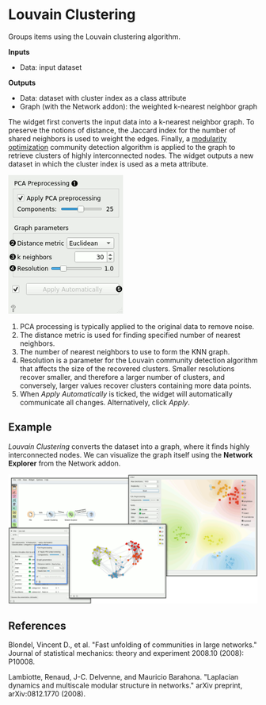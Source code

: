 Louvain Clustering
==================

Groups items using the Louvain clustering algorithm.

**Inputs**

- Data: input dataset

**Outputs**

- Data: dataset with cluster index as a class attribute
- Graph (with the Network addon): the weighted k-nearest neighbor graph

The widget first converts the input data into a k-nearest neighbor graph. To preserve the notions of distance, the Jaccard index for the number of shared neighbors is used to weight the edges. Finally, a [modularity optimization](https://en.wikipedia.org/wiki/Louvain_Modularity) community detection algorithm is applied to the graph to retrieve clusters of highly interconnected nodes. The widget outputs a new dataset in which the cluster index is used as a meta attribute.

![](images/Louvain-stamped.png)

1. PCA processing is typically applied to the original data to remove noise.
2. The distance metric is used for finding specified number of nearest neighbors.
3. The number of nearest neighbors to use to form the KNN graph.
4. Resolution is a parameter for the Louvain community detection algorithm that affects the size of the recovered clusters. Smaller resolutions recover smaller, and therefore a larger number of clusters, and conversely, larger values recover clusters containing more data points.
5. When *Apply Automatically* is ticked, the widget will automatically communicate all changes. Alternatively, click *Apply*.

Example
-------

*Louvain Clustering* converts the dataset into a graph, where it finds highly interconnected nodes. We can visualize the graph itself using the **Network Explorer** from the Network addon.

![](images/Louvain-Example.png)

References
----------

Blondel, Vincent D., et al. "Fast unfolding of communities in large networks." Journal of statistical mechanics: theory and experiment 2008.10 (2008): P10008.

Lambiotte, Renaud, J-C. Delvenne, and Mauricio Barahona. "Laplacian dynamics and multiscale modular structure in networks." arXiv preprint, arXiv:0812.1770 (2008).
